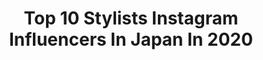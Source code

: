 ---
title: Top 10 Stylists Instagram Influencers In Japan In 2020
description: >-
  Find top stylists Instagram influencers in Japan in 2020. Most popular hashtags: #chanel #secondlayer #uv #nars.
platform: Instagram
profiles:
  - username: "mikako_faky"
    fullname: >-
      MIKAKO
    location: "Japan"
    followers: 43780
    engagement: 1017
    commentsToLikes: 0.009692
    id: ck5qc638qp12h0i118mu43o4s
    verified: true
    hashtags: "#wrapped, #faky, #secondlayer, #drmartens"
  - username: "kaochang_luu"
    fullname: >-
      Ｋ Ａ Ｏ Ｒ Ｕ
    location: "Japan"
    followers: 61073
    engagement: 178
    commentsToLikes: 0.036343
    id: ck0vzqu41aggu0i198ybpm1j6
    verified: false
    hashtags: "#lowrysfarm, #2way, #canaljean, #lavishgate"
  - username: "rumijiang"
    fullname: >-
      車車
    location: "Japan"
    followers: 37170
    engagement: 705
    commentsToLikes: 0.006146
    id: ck14gtfd36xrl0i197x5qqsg3
    verified: false
    hashtags: "#yumenogentaro, #megurineluka, #luka, #angelicpretty"
  - username: "blackspicegurl"
    fullname: >-
      SAI ✰
    location: "Japan"
    followers: 15850
    engagement: 1544
    commentsToLikes: 0.027559
    id: ck5cbg83ofd5o0i11u25q64r3
    verified: false
    hashtags: ""
  - username: "miyutomii88"
    fullname: >-
      とみい
    location: "Japan"
    followers: 91817
    engagement: 406
    commentsToLikes: 0.003904
    id: ck5zreix5wfqt0i14pkar844t
    verified: false
    hashtags: "#maisonmargiela, #stayhome, #dji, #cosme"
  - username: "ryutaronagasawa"
    fullname: >-
      Ryutaro
    location: "Japan"
    followers: 36764
    engagement: 400
    commentsToLikes: 0.003622
    id: ck138v3ywi6hj0i19qkfuwwll
    verified: false
    hashtags: "#regal, #ngap, #uniqlou, #ouat"
  - username: "momoko.kawakami"
    fullname: >-
      Momoko Kawakami
    location: "Japan"
    followers: 39356
    engagement: 231
    commentsToLikes: 0.009612
    id: ck13czlfa2x8t0i19ttc7zhwp
    verified: false
    hashtags: "#kuumfashion, #suicoke, #johnstons, #pola"
  - username: "whyte_shiori"
    fullname: >-
      中島潮里 Shiori Nakajima
    location: "Japan"
    followers: 50702
    engagement: 236
    commentsToLikes: 0.005669
    id: ck15paft8wwc60i19jyal9jpm
    verified: false
    hashtags: "#mimc, #comfortzone, #sweet, #cosmekitchen"
  - username: "naokookusa"
    fullname: >-
      Naoko Okusa_official
    location: "Japan"
    followers: 265284
    engagement: 201
    commentsToLikes: 0.005119
    id: ck0vzcdjz8eib0i19lw7dorg5
    verified: false
    hashtags: "#gallardagalante, #tkees, #prada, #khaite"
  - username: "yurikaden"
    fullname: >-
      YURIKA NAKANO
    location: "Japan"
    followers: 13740
    engagement: 571
    commentsToLikes: 0.002592
    id: ck15qj8a634010i19sq0ldalb
    verified: false
    hashtags: "#yurikadenchannel, #mykicks, #youtube"
---